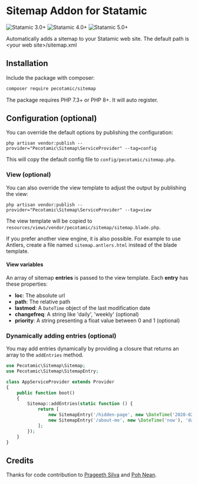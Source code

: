 # Sitemap Addon for Statamic

![Statamic 3.0+](https://img.shields.io/badge/Statamic-3.0+-FF269E?style=for-the-badge&link=https://statamic.com)
![Statamic 4.0+](https://img.shields.io/badge/Statamic-4.0+-FF269E?style=for-the-badge&link=https://statamic.com)
![Statamic 5.0+](https://img.shields.io/badge/Statamic-5.0+-FF269E?style=for-the-badge&link=https://statamic.com)

Automatically adds a sitemap to your Statamic web site. The default path is &lt;your web site&gt;/sitemap.xml

## Installation

Include the package with composer:

```sh
composer require pecotamic/sitemap
```

The package requires PHP 7.3+ or PHP 8+. It will auto register.

## Configuration (optional)

You can override the default options by publishing the configuration:

```
php artisan vendor:publish --provider="Pecotamic\Sitemap\ServiceProvider" --tag=config
```

This will copy the default config file to `config/pecotamic/sitemap.php`.

### View (optional)

You can also override the view template to adjust the output by publishing the view:

```
php artisan vendor:publish --provider="Pecotamic\Sitemap\ServiceProvider" --tag=view
```

The view template will be copied to `resources/views/vendor/pecotamic/sitemap/sitemap.blade.php`.

If you prefer another view engine, it is also possible. For example to use Antlers, create a file named `sitemap.antlers.html` instead of the blade template.

#### View variables

An array of sitemap **entries** is passed to the view template. Each **entry** has these properties: 

 * **loc**: The absolute url
 * **path**: The relative path
 * **lastmod**: A `DateTime` object of the last modification date 
 * **changefreq**: A string like 'daily', 'weekly' (optional) 
 * **priority**: A string presenting a float value between 0 and 1 (optional) 

### Dynamically adding entries (optional)

You may add entries dynamically by providing a closure that returns an array to the `addEntries` method.

```php
use Pecotamic\Sitemap\Sitemap;
use Pecotamic\Sitemap\SitemapEntry;

class AppServiceProvider extends Provider
{
    public function boot()
    {
        Sitemap::addEntries(static function () {
            return [
                new SitemapEntry('/hidden-page', new \DateTime('2020-02-20')),
                new SitemapEntry('/about-me', new \DateTime('now'), 'daily', '1.0'),
            ];
        });
    }
}
```

## Credits

Thanks for code contribution to [Prageeth Silva](/prageeth) and [Poh Nean](/pohnean).
